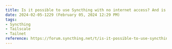 ```yaml
---
title: Is it possible to use Syncthing with no internet access? And is it possible to have all changes go through a single server? (Use Syncthing with Tailnet LAN)
date: 2024-02-05-1229 (February 05, 2024 12:29 PM)
tags:
- Syncthing
- Tailscale
- Tailnet
reference: https://forum.syncthing.net/t/is-it-possible-to-use-syncthing-with-no-internet-access-and-is-it-possible-to-have-all-changes-go-through-a-single-server/16194/6
---
```


